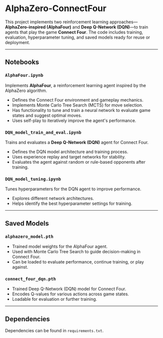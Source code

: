 # AlphaZero-ConnectFour

This project implements two reinforcement learning approaches—**AlphaZero-inspired (AlphaFour)** and **Deep Q-Network (DQN)**—to train agents that play the game **Connect Four**. The code includes training, evaluation, hyperparameter tuning, and saved models ready for reuse or deployment.

---

## Notebooks

### `AlphaFour.ipynb`
Implements **AlphaFour**, a reinforcement learning agent inspired by the AlphaZero algorithm.

- Defines the Connect Four environment and gameplay mechanics.
- Implements Monte Carlo Tree Search (MCTS) for move selection.
- Has functionality to tune and train a neural network to evaluate game states and suggest optimal moves.
- Uses self-play to iteratively improve the agent's performance.

### `DQN_model_train_and_eval.ipynb`
Trains and evaluates a **Deep Q-Network (DQN)** agent for Connect Four.

- Defines the DQN model architecture and training process.
- Uses experience replay and target networks for stability.
- Evaluates the agent against random or rule-based opponents after training.

### `DQN_model_tuning.ipynb`
Tunes hyperparameters for the DQN agent to improve performance.

- Explores different network architectures.
- Helps identify the best hyperparameter settings for training.

---

## Saved Models

### `alphazero_model.pth`
- Trained model weights for the AlphaFour agent.
- Used with Monte Carlo Tree Search to guide decision-making in Connect Four.
- Can be loaded to evaluate performance, continue training, or play against.

### `connect_four_dqn.pth`
- Trained Deep Q-Network (DQN) model for Connect Four.
- Encodes Q-values for various actions across game states.
- Loadable for evaluation or further training.

---

## Dependencies

Dependencies can be found in `requirements.txt`.
